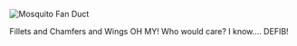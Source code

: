 ![Mosquito Fan Duct ](https://i.imgur.com/NFnhL3t.png)

Fillets and Chamfers and Wings OH MY! Who would care? I know.... DEFIB!

